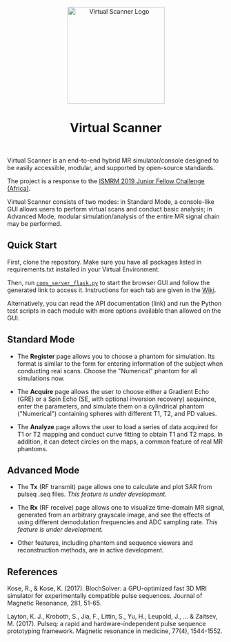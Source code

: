 <p align="center"> <a>
    <img title="Virtual Scanner Logo" src="https://github.com/imr-framework/imr-framework.github.io/blob/master/img/portfolio/virtual-scanner.png" width="225">
  </a></p>
<h1 align="center"> Virtual Scanner </h1> <br>

Virtual Scanner is an end-to-end hybrid MR simulator/console designed to be easily accessible, modular, and supported by open-source standards. 

The project is a response to the [ISMRM 2019 Junior Fellow Challenge (Africa)](https://www.ismrm.org/2019-junior-fellow-challenge/africa/).

Virtual Scanner consists of two modes: in Standard Mode, a console-like GUI allows users to perform virtual scans and conduct basic analysis; in Advanced Mode, modular simulation/analysis of the entire MR signal chain may be performed.  

## Quick Start
First, clone the repository. Make sure you have all packages listed in requirements.txt installed in your Virtual Environment.

Then, run [`coms_server_flask.py`](https://github.com/imr-framework/virtual-scanner/blob/ISMRM2019/virtualscanner/coms/coms_ui/coms_server_flask.py) to start the browser GUI and follow the generated link to access it. Instructions for each tab are given in the [Wiki](https://github.com/imr-framework/virtual-scanner/wiki).

Alternatively, you can read the API documentation (link) and run the Python test scripts in each module with more options available than allowed on the GUI.


## Standard Mode
* The **Register** page allows you to choose a phantom for simulation. Its format is similar to the form for entering information of the subject when conducting real scans. Choose the "Numerical" phantom for all simulations now. 

* The **Acquire** page allows the user to choose either a Gradient Echo (GRE) or a Spin Echo (SE, with optional inversion recovery) sequence, enter the parameters, and simulate them on a cylindrical phantom ("Numerical") containing spheres with different T1, T2, and PD values. 

* The **Analyze** page allows the user to load a series of data acquired for T1 or T2 mapping and conduct curve fitting to obtain T1 and T2 maps. In addition, it can detect circles on the maps, a common feature of real MR phantoms.

## Advanced Mode
* The **Tx** (RF transmit) page allows one to calculate and plot SAR from pulseq .seq files.
*This feature is under development.*

* The **Rx** (RF receive) page allows one to visualize time-domain MR signal, generated from an arbitrary grayscale image, and see the effects of using different demodulation frequencies and ADC sampling rate. 
*This feature is under development.*

* Other features, including phantom and sequence viewers and reconstruction methods, are in active development. 

## References

Kose, R., & Kose, K. (2017). BlochSolver: a GPU-optimized fast 3D MRI simulator for experimentally compatible pulse sequences. Journal of Magnetic Resonance, 281, 51-65.

Layton, K. J., Kroboth, S., Jia, F., Littin, S., Yu, H., Leupold, J., ... & Zaitsev, M. (2017). Pulseq: a rapid and hardware-independent pulse sequence prototyping framework. Magnetic resonance in medicine, 77(4), 1544-1552.
